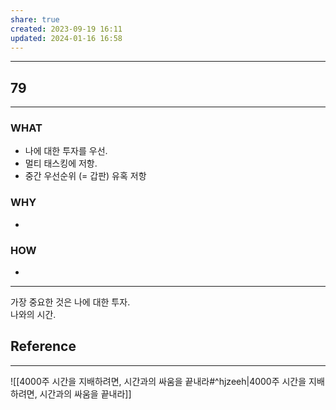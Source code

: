 ```yaml
---
share: true
created: 2023-09-19 16:11
updated: 2024-01-16 16:58
---
```


---
## 79
---
### WHAT
- 나에 대한 투자를 우선.
- 멀티 태스킹에 저항.
- 중간 우선순위 (= 갑판) 유혹 저항
### WHY
- 
### HOW
- 
---

가장 중요한 것은 나에 대한 투자.  
나와의 시간.


## Reference
---
![[4000주  시간을 지배하려면, 시간과의 싸움을 끝내라#^hjzeeh|4000주  시간을 지배하려면, 시간과의 싸움을 끝내라]]
